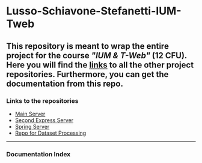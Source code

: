# Lusso-Schiavone-Stefanetti-IUM-Tweb
This repository is meant to **wrap** the entire project for the course *"IUM & T-Web"* (12 CFU).<br>
Here you will find the [links](<README.md#links to the repositories>) to all the other project repositories. Furthermore, you can get the documentation from this repo.
---
### Links to the repositories
- [Main Server](https://github.com/MatteoStefanetti/MainExpressServer)
- [Second Express Server]()
- [Spring Server]()
- [Repo for Dataset Processing](https://github.com/Marco-Skiavone/ium_dataset_processor)
---
### Documentation Index


